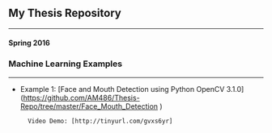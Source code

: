 ## My Thesis Repository
________________________
#### Spring 2016
### Machine Learning Examples
___________________________________
* Example 1: [Face and Mouth Detection using Python OpenCV 3.1.0] (https://github.com/AM486/Thesis-Repo/tree/master/Face_Mouth_Detection )
 
		Video Demo: [http://tinyurl.com/gvxs6yr]



 
